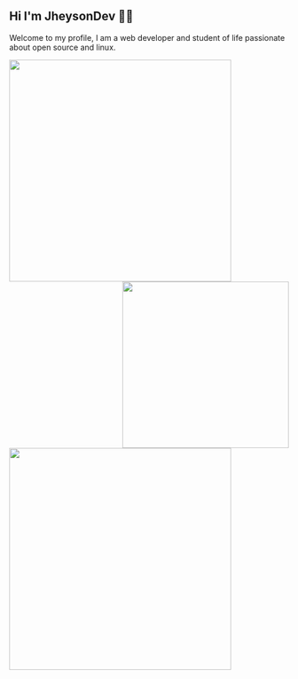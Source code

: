## Hi I'm JheysonDev 👋🤙

Welcome to my profile, I am a web developer and student of life passionate about open source and linux.

<img align="left" src="https://github-readme-stats.vercel.app/api?username=JheysonDev&show_icons=true&theme=react" width="400">
<img align='right' src='https://user-images.githubusercontent.com/5713670/87202985-820dcb80-c2b6-11ea-9f56-7ec461c497c3.gif' width="300">

<img align="center" src="https://github-readme-stats.vercel.app/api/top-langs/?username=JheysonDev&layout=compact&theme=react" width="400"/>
